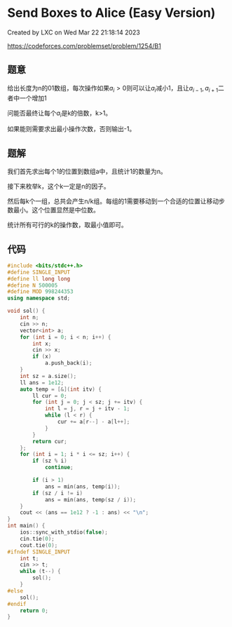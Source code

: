 # Send Boxes to Alice (Easy Version)

Created by LXC on Wed Mar 22 21:18:14 2023

https://codeforces.com/problemset/problem/1254/B1

## 题意

给出长度为n的01数组，每次操作如果$a_i>0$则可以让$a_i$减小1，且让$a_{i-1},a_{i+1}$二者中一个增加1

问能否最终让每个$a_i$是k的倍数，k>1。

如果能则需要求出最小操作次数，否则输出-1。

## 题解

我们首先求出每个1的位置到数组a中，且统计1的数量为n。

接下来枚举k，这个k一定是n的因子。

然后每k个一组，总共会产生n/k组。每组的1需要移动到一个合适的位置让移动步数最小。这个位置显然是中位数。

统计所有可行的k的操作数，取最小值即可。

## 代码
``` cpp
#include <bits/stdc++.h>
#define SINGLE_INPUT
#define ll long long
#define N 500005
#define MOD 998244353
using namespace std;

void sol() {
    int n;
    cin >> n;
    vector<int> a;
    for (int i = 0; i < n; i++) {
        int x;
        cin >> x;
        if (x)
            a.push_back(i);
    }
    int sz = a.size();
    ll ans = 1e12;
    auto temp = [&](int itv) {
        ll cur = 0;
        for (int j = 0; j < sz; j += itv) {
            int l = j, r = j + itv - 1;
            while (l < r) {
                cur += a[r--] - a[l++];
            }
        }
        return cur;
    };
    for (int i = 1; i * i <= sz; i++) {
        if (sz % i)
            continue;

        if (i > 1)
            ans = min(ans, temp(i));
        if (sz / i != i)
            ans = min(ans, temp(sz / i));
    }
    cout << (ans == 1e12 ? -1 : ans) << "\n";
}
int main() {
    ios::sync_with_stdio(false);
    cin.tie(0);
    cout.tie(0);
#ifndef SINGLE_INPUT
    int t;
    cin >> t;
    while (t--) {
        sol();
    }
#else
    sol();
#endif
    return 0;
}
```